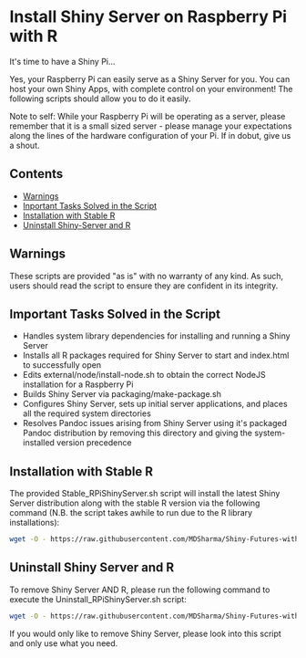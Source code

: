 # Install Shiny Server on Raspberry Pi with R

It's time to have a Shiny Pi...

Yes, your Raspberry Pi can easily serve as a Shiny Server for you. You can host your own Shiny Apps, with complete control on your environment! The following scripts should allow you to do it easily. 

Note to self: While your Raspberry Pi will be operating as a server, please remember that it is a small sized server - please manage your expectations along the lines of the hardware configuration of your Pi. If in dobut, give us a shout.


## Contents
- [Warnings](#Warnings)
- [Inportant Tasks Solved in the Script](#Important-Tasks-Solved-in-the-Script)
- [Installation with Stable R](#Installation-with-Stable-R)
- [Uninstall Shiny-Server and R](#Uninstall-Shiny-Server-and-R)


## Warnings
These scripts are provided "as is" with no warranty of any kind. As such, users should read the script to ensure they are confident in its integrity. 

## Important Tasks Solved in the Script
- Handles system library dependencies for installing and running a Shiny Server
- Installs all R packages required for Shiny Server to start and index.html to successfully open
- Edits external/node/install-node.sh to obtain the correct NodeJS installation for a Raspberry Pi
- Builds Shiny Server via packaging/make-package.sh
- Configures Shiny Server, sets up initial server applications, and places all the required system directories
- Resolves Pandoc issues arising from Shiny Server using it's packaged Pandoc distribution by removing this directory and giving the system-installed version precedence


## Installation with Stable R

The provided Stable_RPiShinyServer.sh script will install the latest Shiny Server distribution along with the stable R version via the following command (N.B. the script takes awhile to run due to the R library installations):
```bash
wget -O - https://raw.githubusercontent.com/MDSharma/Shiny-Futures-with-RaspberryPi-OS/master/StableInstall_RPiShinyServer.sh | bash
```

## Uninstall Shiny Server and R
To remove Shiny Server AND R, please run the following command to execute the Uninstall_RPiShinyServer.sh script:
```bash
wget -O - https://raw.githubusercontent.com/MDSharma/Shiny-Futures-with-RaspberryPi-OS/master/Uninstall_RPiShinyServer.sh | bash
```
If you would only like to remove Shiny Server, please look into this script and only use what you need.
